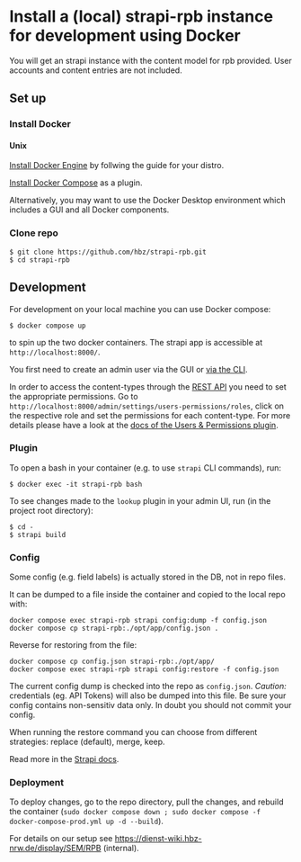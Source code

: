 # Install a (local) strapi-rpb instance for development using Docker
You will get an strapi instance with the content model for rpb provided.
User accounts and content entries are not included.

## Set up

### Install Docker

#### Unix

[Install Docker Engine](https://docs.docker.com/engine/install/) by follwing the guide for your distro.

[Install Docker Compose](https://docs.docker.com/compose/install/linux/#install-using-the-repository) as a plugin.

Alternatively, you may want to use the Docker Desktop environment which includes a GUI and all Docker components.

### Clone repo

    $ git clone https://github.com/hbz/strapi-rpb.git
    $ cd strapi-rpb

## Development

For development on your local machine you can use Docker compose: 

    $ docker compose up

to spin up the two docker containers. The strapi app is accessible at `http://localhost:8000/`.

You first need to create an admin user via the GUI or [via the CLI](https://docs.strapi.io/dev-docs/cli#strapi-admincreate-user).

In order to access the content-types through the [REST API](https://docs.strapi.io/dev-docs/api/rest) you need to set the appropriate permissions. Go to `http://localhost:8000/admin/settings/users-permissions/roles`, click on the respective role and set the permissions for each content-type. For more details please have a look at the [docs of the Users & Permissions plugin](https://docs.strapi.io/dev-docs/plugins/users-permissions).

### Plugin

To open a bash in your container (e.g. to use `strapi` CLI commands), run:

    $ docker exec -it strapi-rpb bash

To see changes made to the `lookup` plugin in your admin UI, run (in the project root directory):

    $ cd -
    $ strapi build

### Config

Some config (e.g. field labels) is actually stored in the DB, not in repo files.

It can be dumped to a file inside the container and copied to the local repo with:

    docker compose exec strapi-rpb strapi config:dump -f config.json
    docker compose cp strapi-rpb:./opt/app/config.json .

Reverse for restoring from the file:

    docker compose cp config.json strapi-rpb:./opt/app/
    docker compose exec strapi-rpb strapi config:restore -f config.json

The current config dump is checked into the repo as `config.json`. *Caution:* credentials (eg. API Tokens) will also be dumped into this file. Be sure your config contains non-sensitiv data only. In doubt you should not commit your config.

When running the restore command you can choose from different strategies: replace (default), merge, keep.

Read more in the [Strapi docs](https://docs.strapi.io/dev-docs/cli#strapi-configurationdump).

### Deployment

To deploy changes, go to the repo directory, pull the changes, and rebuild the container (`sudo docker compose down ; sudo docker compose -f docker-compose-prod.yml up -d --build`).

For details on our setup see https://dienst-wiki.hbz-nrw.de/display/SEM/RPB (internal).
